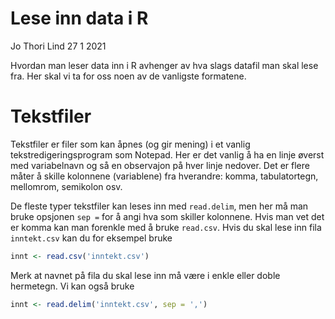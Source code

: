 Lese inn data i R
================
Jo Thori Lind
27 1 2021

Hvordan man leser data inn i R avhenger av hva slags datafil man skal
lese fra. Her skal vi ta for oss noen av de vanligste formatene.

# Tekstfiler

Tekstfiler er filer som kan åpnes (og gir mening) i et vanlig
tekstredigeringsprogram som Notepad. Her er det vanlig å ha en linje
øverst med variabelnavn og så en observajon på hver linje nedover. Det
er flere måter å skille kolonnene (variablene) fra hverandre: komma,
tabulatortegn, mellomrom, semikolon osv.

De fleste typer tekstfiler kan leses inn med `read.delim`, men her må
man bruke opsjonen `sep =` for å angi hva som skiller kolonnene. Hvis
man vet det er komma kan man forenkle med å bruke `read.csv`. Hvis du
skal lese inn fila `inntekt.csv` kan du for eksempel bruke

``` r
innt <- read.csv('inntekt.csv')
```

Merk at navnet på fila du skal lese inn må være i enkle eller doble
hermetegn. Vi kan også bruke

``` r
innt <- read.delim('inntekt.csv', sep = ',')
```
